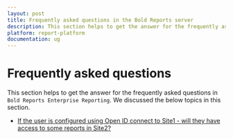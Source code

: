 ```yaml
---
layout: post
title: Frequently asked questions in the Bold Reports server
description: This section helps to get the answer for the frequently asked questions for Bold Reports Report Server in Enterprise Reporting
platform: report-platform
documentation: ug
---
```


# Frequently asked questions

This section helps to get the answer for the frequently asked questions in `Bold Reports Enterprise Reporting`. We discussed the below topics in this section.

* [If the user is configured using Open ID connect to Site1 - will they have access to some reports in Site2?](./../faq/if-the-user-is-configured-using-open-id-connect-to-site1-will-they-have-access-to-some-reports-in-site2/)